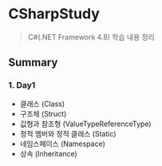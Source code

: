 # CSharpStudy
> C#(.NET Framework 4.8) 학습 내용 정리

## Summary

### 1. Day1
 - 클래스 (Class)
 - 구조체 (Struct)
 - 값형과 참조형 (ValueTypeReferenceType)
 - 정적 멤버와 정적 클래스 (Static)
 - 네임스페이스 (Namespace)
 - 상속 (Inheritance)
